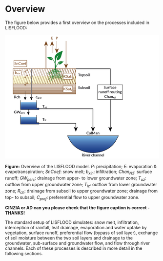 # Overview

The figure below provides a first overview on the processes included in LISFLOOD:


![](../media/image6.png)

**Figure:** Overview  of the LISFLOOD model. $P$: precipitation; $E$:  evaporation & evapotranspiration; $SnCoef$: snow melt; $b_{xin}$: infiltration; $Chan_{N2}$: surface runoff; $GW_{perc}$: drainage from upper- to lower groundwater zone; $T_{uz}$: outflow from upper groundwater zone; $T_{lz}$: outflow from lower groundwater zone; $R_{ch}$: drainage from subsoil to upper groundwater zone; drainage from top- to subsoil; $C_{pref}$: preferential flow to upper groundwater zone.

**CINZIA or AD can you please check that the figure caption is correct - THANKS!**

The standard setup of LISFLOOD simulates: snow melt, infiltration, interception of rainfall, leaf drainage, evaporation and water uptake by vegetation, surface runoff, preferential flow (bypass of soil layer), exchange of soil moisture between the two soil layers and drainage to the groundwater, sub-surface and groundwater flow, and flow through river channels. Each of these processes is described in more detail in the following sections.

